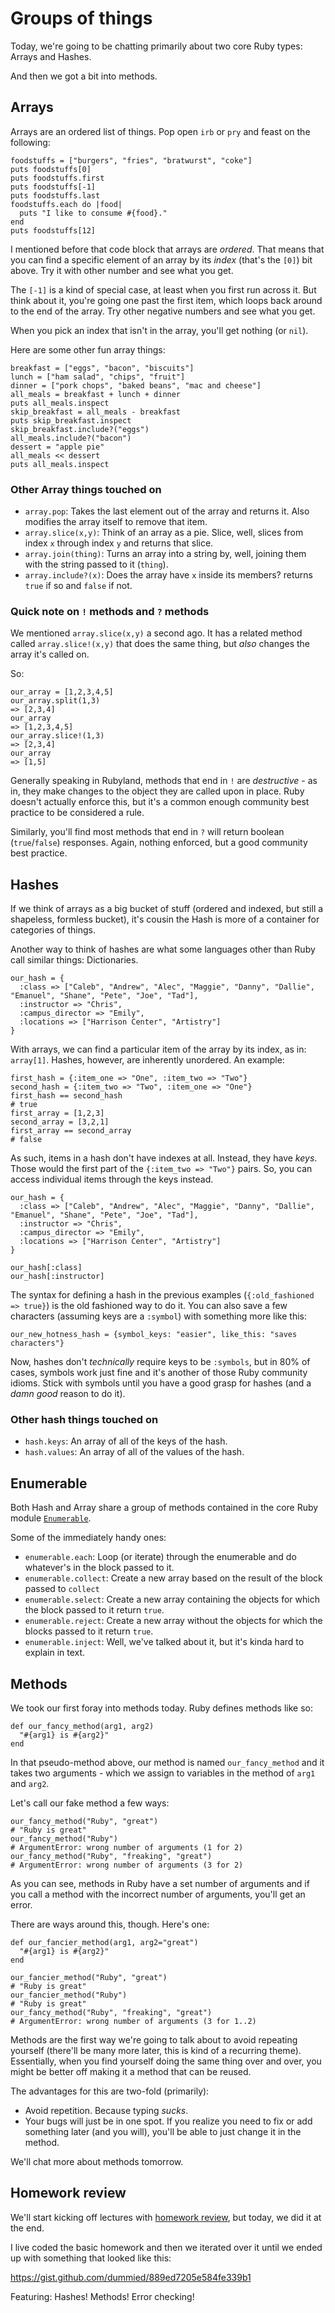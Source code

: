 # Groups of things

Today, we're going to be chatting primarily about two core Ruby types: Arrays and Hashes.

And then we got a bit into methods.

## Arrays

Arrays are an ordered list of things. Pop open `irb` or `pry` and feast on the following:

```
foodstuffs = ["burgers", "fries", "bratwurst", "coke"]
puts foodstuffs[0]
puts foodstuffs.first
puts foodstuffs[-1]
puts foodstuffs.last
foodstuffs.each do |food|
  puts "I like to consume #{food}."
end
puts foodstuffs[12]
```

I mentioned before that code block that arrays are _ordered_. That means that you can find a specific element of an array by its _index_ (that's the `[0]`) bit above. Try it with other number and see what you get.

The `[-1]` is a kind of special case, at least when you first run across it. But think about it, you're going one past the first item, which loops back around to the end of the array. Try other negative numbers and see what you get.

When you pick an index that isn't in the array, you'll get nothing (or `nil`).

Here are some other fun array things:

```
breakfast = ["eggs", "bacon", "biscuits"]
lunch = ["ham salad", "chips", "fruit"]
dinner = ["pork chops", "baked beans", "mac and cheese"]
all_meals = breakfast + lunch + dinner
puts all_meals.inspect
skip_breakfast = all_meals - breakfast
puts skip_breakfast.inspect
skip_breakfast.include?("eggs")
all_meals.include?("bacon")
dessert = "apple pie"
all_meals << dessert
puts all_meals.inspect
```
### Other Array things touched on

* `array.pop`: Takes the last element out of the array and returns it. Also modifies the array itself to remove that item.
* `array.slice(x,y)`: Think of an array as a pie. Slice, well, slices from index `x` through index `y` and returns that slice.
* `array.join(thing)`: Turns an array into a string by, well, joining them with the string passed to it (`thing`).
* `array.include?(x)`: Does the array have `x` inside its members? returns `true` if so and `false` if not.

### Quick note on `!` methods and `?` methods

We mentioned `array.slice(x,y)` a second ago. It has a related method called `array.slice!(x,y)` that does the same thing, but _also_ changes the array it's called on.

So:

```
our_array = [1,2,3,4,5]
our_array.split(1,3)
=> [2,3,4]
our_array
=> [1,2,3,4,5]
our_array.slice!(1,3)
=> [2,3,4]
our_array
=> [1,5]
```

Generally speaking in Rubyland, methods that end in `!` are _destructive_ - as in, they make changes to the object they are called upon in place. Ruby doesn't actually enforce this, but it's a common enough community best practice to be considered a rule.

Similarly, you'll find most methods that end in `?` will return boolean (`true`/`false`) responses. Again, nothing enforced, but a good community best practice.

## Hashes

If we think of arrays as a big bucket of stuff (ordered and indexed, but still a shapeless, formless bucket), it's cousin the Hash is more of a container for categories of things.

Another way to think of hashes are what some languages other than Ruby call similar things: Dictionaries.

```
our_hash = {
  :class => ["Caleb", "Andrew", "Alec", "Maggie", "Danny", "Dallie", "Emanuel", "Shane", "Pete", "Joe", "Tad"],
  :instructor => "Chris",
  :campus_director => "Emily",
  :locations => ["Harrison Center", "Artistry"]
}
```

With arrays, we can find a particular item of the array by its index, as in: `array[1]`. Hashes, however, are inherently unordered. An example:

```
first_hash = {:item_one => "One", :item_two => "Two"}
second_hash = {:item_two => "Two", :item_one => "One"}
first_hash == second_hash
# true
first_array = [1,2,3]
second_array = [3,2,1]
first_array == second_array
# false
```

As such, items in a hash don't have indexes at all. Instead, they have _keys_. Those would the first part of the `{:item_two => "Two"}` pairs. So, you can access individual items through the keys instead.

```
our_hash = {
  :class => ["Caleb", "Andrew", "Alec", "Maggie", "Danny", "Dallie", "Emanuel", "Shane", "Pete", "Joe", "Tad"],
  :instructor => "Chris",
  :campus_director => "Emily",
  :locations => ["Harrison Center", "Artistry"]
}

our_hash[:class]
our_hash[:instructor]
```

The syntax for defining a hash in the previous examples (`{:old_fashioned => true}`) is the old fashioned way to do it. You can also save a few characters (assuming keys are a `:symbol`) with something more like this:

```
our_new_hotness_hash = {symbol_keys: "easier", like_this: "saves characters"}
```

Now, hashes don't _technically_ require keys to be `:symbols`, but in 80% of cases, symbols work just fine and it's another of those Ruby community idioms. Stick with symbols until you have a good grasp for hashes (and a _damn good_ reason to do it).

### Other hash things touched on

* `hash.keys`: An array of all of the keys of the hash.
* `hash.values`: An array of all of the values of the hash.

## Enumerable

Both Hash and Array share a group of methods contained in the core Ruby module [`Enumerable`](http://ruby-doc.org/core-2.2.2/Enumerable.html).

Some of the immediately handy ones:

* `enumerable.each`: Loop (or iterate) through the enumerable and do whatever's in the block passed to it.
* `enumerable.collect`: Create a new array based on the result of the block passed to `collect`
* `enumerable.select`: Create a new array containing the objects for which the block passed to it return `true`.
* `enumerable.reject`: Create a new array without the objects for which the blocks passed to it return `true`.
* `enumerable.inject`: Well, we've talked about it, but it's kinda hard to explain in text.

## Methods

We took our first foray into methods today. Ruby defines methods like so:

```
def our_fancy_method(arg1, arg2)
  "#{arg1} is #{arg2}"
end
```

In that pseudo-method above, our method is named `our_fancy_method` and it takes two arguments - which we assign to variables in the method of `arg1` and `arg2`.

Let's call our fake method a few ways:

```
our_fancy_method("Ruby", "great")
# "Ruby is great"
our_fancy_method("Ruby")
# ArgumentError: wrong number of arguments (1 for 2)
our_fancy_method("Ruby", "freaking", "great")
# ArgumentError: wrong number of arguments (3 for 2)
```

As you can see, methods in Ruby have a set number of arguments and if you call a method with the incorrect number of arguments, you'll get an error.

There are ways around this, though. Here's one:

```
def our_fancier_method(arg1, arg2="great")
  "#{arg1} is #{arg2}"
end

our_fancier_method("Ruby", "great")
# "Ruby is great"
our_fancier_method("Ruby")
# "Ruby is great"
our_fancy_method("Ruby", "freaking", "great")
# ArgumentError: wrong number of arguments (3 for 1..2)
```

Methods are the first way we're going to talk about to avoid repeating yourself (there'll be many more later, this is kind of a recurring theme). Essentially, when you find yourself doing the same thing over and over, you might be better off making it a method that can be reused.

The advantages for this are two-fold (primarily):

* Avoid repetition. Because typing _sucks_.
* Your bugs will just be in one spot. If you realize you need to fix or add something later (and you will), you'll be able to just change it in the method.

We'll chat more about methods tomorrow.

## Homework review

We'll start kicking off lectures with [homework review](https://github.com/tiy-indianapolis-ror-june2015/course-notes/tree/master/week1/day1/assignment), but today, we did it at the end.

I live coded the basic homework and then we iterated over it until we ended up with something that looked like this:

https://gist.github.com/dummied/889ed7205e584fe339b1

Featuring: Hashes! Methods! Error checking!
